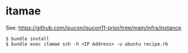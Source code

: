 # itamae
See: https://github.com/isucon/isucon11-prior/tree/main/infra/instance

```
$ bundle install
$ bundle exec itamae ssh -h <IP Address> -u ubuntu recipe.rb
```
